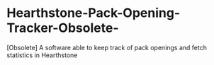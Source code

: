 # Hearthstone-Pack-Opening-Tracker-Obsolete-
[Obsolete] A software able to keep track of pack openings and fetch statistics in Hearthstone
